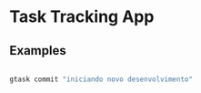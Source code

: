 # Task Tracking App



## Examples
``` 

```

``` bash
gtask commit "iniciando novo desenvolvimento"
```
